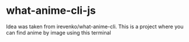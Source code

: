 # what-anime-cli-js
Idea was taken from irevenko/what-anime-cli. This is a project where you can find anime by image using this terminal
